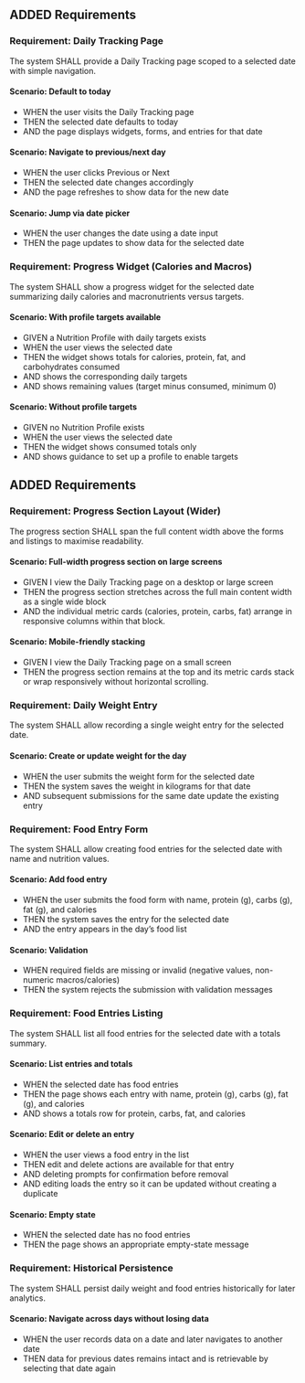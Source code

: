 ## ADDED Requirements

### Requirement: Daily Tracking Page
The system SHALL provide a Daily Tracking page scoped to a selected date with simple navigation.

#### Scenario: Default to today
- WHEN the user visits the Daily Tracking page
- THEN the selected date defaults to today
- AND the page displays widgets, forms, and entries for that date

#### Scenario: Navigate to previous/next day
- WHEN the user clicks Previous or Next
- THEN the selected date changes accordingly
- AND the page refreshes to show data for the new date

#### Scenario: Jump via date picker
- WHEN the user changes the date using a date input
- THEN the page updates to show data for the selected date

### Requirement: Progress Widget (Calories and Macros)
The system SHALL show a progress widget for the selected date summarizing daily calories and macronutrients versus targets.

#### Scenario: With profile targets available
- GIVEN a Nutrition Profile with daily targets exists
- WHEN the user views the selected date
- THEN the widget shows totals for calories, protein, fat, and carbohydrates consumed
- AND shows the corresponding daily targets
- AND shows remaining values (target minus consumed, minimum 0)

#### Scenario: Without profile targets
- GIVEN no Nutrition Profile exists
- WHEN the user views the selected date
- THEN the widget shows consumed totals only
- AND shows guidance to set up a profile to enable targets

## ADDED Requirements

### Requirement: Progress Section Layout (Wider)
The progress section SHALL span the full content width above the forms and listings to maximise readability.

#### Scenario: Full-width progress section on large screens
- GIVEN I view the Daily Tracking page on a desktop or large screen
- THEN the progress section stretches across the full main content width as a single wide block
- AND the individual metric cards (calories, protein, carbs, fat) arrange in responsive columns within that block.

#### Scenario: Mobile-friendly stacking
- GIVEN I view the Daily Tracking page on a small screen
- THEN the progress section remains at the top and its metric cards stack or wrap responsively without horizontal scrolling.

### Requirement: Daily Weight Entry
The system SHALL allow recording a single weight entry for the selected date.

#### Scenario: Create or update weight for the day
- WHEN the user submits the weight form for the selected date
- THEN the system saves the weight in kilograms for that date
- AND subsequent submissions for the same date update the existing entry

### Requirement: Food Entry Form
The system SHALL allow creating food entries for the selected date with name and nutrition values.

#### Scenario: Add food entry
- WHEN the user submits the food form with name, protein (g), carbs (g), fat (g), and calories
- THEN the system saves the entry for the selected date
- AND the entry appears in the day’s food list

#### Scenario: Validation
- WHEN required fields are missing or invalid (negative values, non-numeric macros/calories)
- THEN the system rejects the submission with validation messages

### Requirement: Food Entries Listing
The system SHALL list all food entries for the selected date with a totals summary.

#### Scenario: List entries and totals
- WHEN the selected date has food entries
- THEN the page shows each entry with name, protein (g), carbs (g), fat (g), and calories
- AND shows a totals row for protein, carbs, fat, and calories

#### Scenario: Edit or delete an entry
- WHEN the user views a food entry in the list
- THEN edit and delete actions are available for that entry
- AND deleting prompts for confirmation before removal
- AND editing loads the entry so it can be updated without creating a duplicate

#### Scenario: Empty state
- WHEN the selected date has no food entries
- THEN the page shows an appropriate empty-state message

### Requirement: Historical Persistence
The system SHALL persist daily weight and food entries historically for later analytics.

#### Scenario: Navigate across days without losing data
- WHEN the user records data on a date and later navigates to another date
- THEN data for previous dates remains intact and is retrievable by selecting that date again
